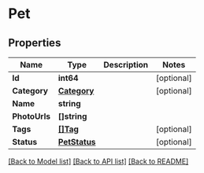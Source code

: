 # Pet

## Properties

Name | Type | Description | Notes
------------ | ------------- | ------------- | -------------
**Id** | **int64** |  | [optional] 
**Category** | [**Category**](Category.md) |  | [optional] 
**Name** | **string** |  | 
**PhotoUrls** | **[]string** |  | 
**Tags** | [**[]Tag**](Tag.md) |  | [optional] 
**Status** | [**PetStatus**](PetStatus.md) |  | [optional] 

[[Back to Model list]](../README.md#documentation-for-models) [[Back to API list]](../README.md#documentation-for-api-endpoints) [[Back to README]](../README.md)


